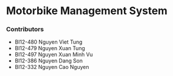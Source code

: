 # Motorbike Management System

### Contributors

- BI12-480 Nguyen Viet Tung
- BI12-479 Nguyen Xuan Tung
- BI12-497 Nguyen Xuan Minh Vu
- BI12-386 Nguyen Dang Son
- BI12-332 Nguyen Cao Nguyen
